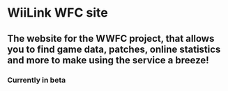 # WiiLink WFC site

## The website for the WWFC project, that allows you to find game data, patches, online statistics and more to make using the service a breeze!

### Currently in beta